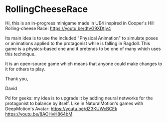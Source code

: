 # RollingCheeseRace

Hi, this is an in-progress minigame made in UE4 inspired in Cooper's Hill Rolling-cheese Race: 
https://youtu.be/dtvG9XDtjv4

Its main idea is to use the included "Physical Animation" to simulate poses or animations applied to the protagonist while 
is falling in Ragdoll. This game is a physics-based one and it pretends to be one of many which uses this technique. 

It is an open-source game which means that anyone could make changes to it for others to play. 




Thank you, 

David



Pd for geeks:
my idea is to upgrade it by adding neural networks for the protagonist to balance by itself. Like in NaturalMotion's games
with DeepMotion's Avatar: 
https://youtu.be/dZ3KUWcBCEk
https://youtu.be/8AOHvH864bM
